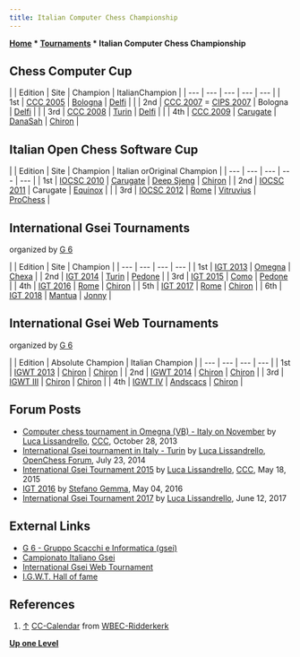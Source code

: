 ```yaml
---
title: Italian Computer Chess Championship
---
```

**[Home](Home "Home") \* [Tournaments](Tournaments_and_Matches "Tournaments and Matches") \* Italian Computer Chess Championship**



## Chess Computer Cup




|  |  Edition
 |  Site
 |  Champion
 |  ItalianChampion
 |
| --- | --- | --- | --- | --- |
|  1st
 | [CCC 2005](CCC_2005 "CCC 2005") | [Bologna](https://en.wikipedia.org/wiki/Bologna) | [Delfi](Delfi "Delfi") |  |
|  2nd
 | [CCC 2007](CCC_2007 "CCC 2007") = [CIPS 2007](CIPS_2007 "CIPS 2007") |  Bologna
 | [Delfi](Delfi "Delfi") |  |
|  3rd
 | [CCC 2008](CCC_2008 "CCC 2008") | [Turin](https://en.wikipedia.org/wiki/Turin) | [Delfi](Delfi "Delfi") |  |
|  4th
 | [CCC 2009](CCC_2009 "CCC 2009") | [Carugate](https://en.wikipedia.org/wiki/Carugate) | [DanaSah](DanaSah "DanaSah") | [Chiron](Chiron "Chiron") |






## Italian Open Chess Software Cup




|  |  Edition
 |  Site
 |  Champion
 |  Italian orOriginal Champion
 |
| --- | --- | --- | --- | --- |
|  1st
 | [IOCSC 2010](IOCSC_2010 "IOCSC 2010") | [Carugate](https://en.wikipedia.org/wiki/Carugate) | [Deep Sjeng](Deep_Sjeng "Deep Sjeng") | [Chiron](Chiron "Chiron") |
|  2nd
 | [IOCSC 2011](IOCSC_2011 "IOCSC 2011") |  Carugate
 | [Equinox](Equinox "Equinox") |  |
|  3rd
 | [IOCSC 2012](IOCSC_2012 "IOCSC 2012") | [Rome](https://en.wikipedia.org/wiki/Rome) | [Vitruvius](Vitruvius "Vitruvius") | [ProChess](ProChess_IT "ProChess IT") |






## International Gsei Tournaments


organized by [G 6](G_6 "G 6")





|  |  Edition
 |  Site
 |  Champion
 |
| --- | --- | --- | --- |
|  1st
 | [IGT 2013](IGT_2013 "IGT 2013") | [Omegna](https://en.wikipedia.org/wiki/Omegna) | [Chexa](Chexa "Chexa") |
|  2nd
 | [IGT 2014](IGT_2014 "IGT 2014") | [Turin](https://en.wikipedia.org/wiki/Turin) | [Pedone](Pedone "Pedone") |
|  3rd
 | [IGT 2015](IGT_2015 "IGT 2015") | [Como](https://en.wikipedia.org/wiki/Como) | [Pedone](Pedone "Pedone") |
|  4th
 | [IGT 2016](IGT_2016 "IGT 2016") | [Rome](https://en.wikipedia.org/wiki/Rome) | [Chiron](Chiron "Chiron") |
|  5th
 | [IGT 2017](IGT_2017 "IGT 2017") | [Rome](https://en.wikipedia.org/wiki/Rome) | [Chiron](Chiron "Chiron") |
|  6th
 | [IGT 2018](IGT_2018 "IGT 2018") | [Mantua](https://en.wikipedia.org/wiki/Mantua) | [Jonny](Jonny "Jonny") |






## International Gsei Web Tournaments


organized by [G 6](G_6 "G 6")





|  |  Edition
 |  Absolute Champion
 |  Italian Champion
 |
| --- | --- | --- | --- |
|  1st
 | [IGWT 2013](IGWT_2013 "IGWT 2013") | [Chiron](Chiron "Chiron") | [Chiron](Chiron "Chiron") |
|  2nd
 | [IGWT 2014](IGWT_2014 "IGWT 2014") | [Chiron](Chiron "Chiron") | [Chiron](Chiron "Chiron") |
|  3rd
 | [IGWT III](IGWT_III "IGWT III") | [Chiron](Chiron "Chiron") | [Chiron](Chiron "Chiron") |
|  4th
 | [IGWT IV](IGWT_IV "IGWT IV") | [Andscacs](Andscacs "Andscacs") | [Chiron](Chiron "Chiron") |


## Forum Posts


* [Computer chess tournament in Omegna (VB) - Italy on November](http://www.talkchess.com/forum/viewtopic.php?t=49860) by [Luca Lissandrello](Luca_Lissandrello "Luca Lissandrello"), [CCC](CCC "CCC"), October 28, 2013
* [International Gsei tournament in Italy - Turin](http://www.open-chess.org/viewtopic.php?f=4&t=2688) by [Luca Lissandrello](Luca_Lissandrello "Luca Lissandrello"), [OpenChess Forum](Computer_Chess_Forums "Computer Chess Forums"), July 23, 2014
* [International Gsei Tournament 2015](http://www.talkchess.com/forum/viewtopic.php?t=56403) by [Luca Lissandrello](Luca_Lissandrello "Luca Lissandrello"), [CCC](CCC "CCC"), May 18, 2015
* [IGT 2016](http://www.talkchess.com/forum/viewtopic.php?t=60047) by [Stefano Gemma](Stefano_Gemma "Stefano Gemma"), May 04, 2016
* [International Gsei Tournament 2017](http://www.talkchess.com/forum/viewtopic.php?t=64272) by [Luca Lissandrello](Luca_Lissandrello "Luca Lissandrello"), June 12, 2017


## External Links


* [G 6 - Gruppo Scacchi e Informatica (gsei)](http://www.g-sei.org/)
* [Campionato Italiano Gsei](http://www.g-sei.org/campionato-italiano-gsei/)
* [International Gsei Web Tournament](http://www.g-sei.org/i-g-w-t/)
* [I.G.W.T. Hall of fame](http://www.g-sei.org/wp-content/IGWT_/Storico/hof.html)


## References


1. <a id="cite-ref-1" href="#cite-note-1">↑</a> [CC-Calendar](http://wbec-ridderkerk.nl/html/CC-Calendar.htm) from [WBEC-Ridderkerk](WBEC "WBEC")

**[Up one Level](Tournaments_and_Matches "Tournaments and Matches")**







 
